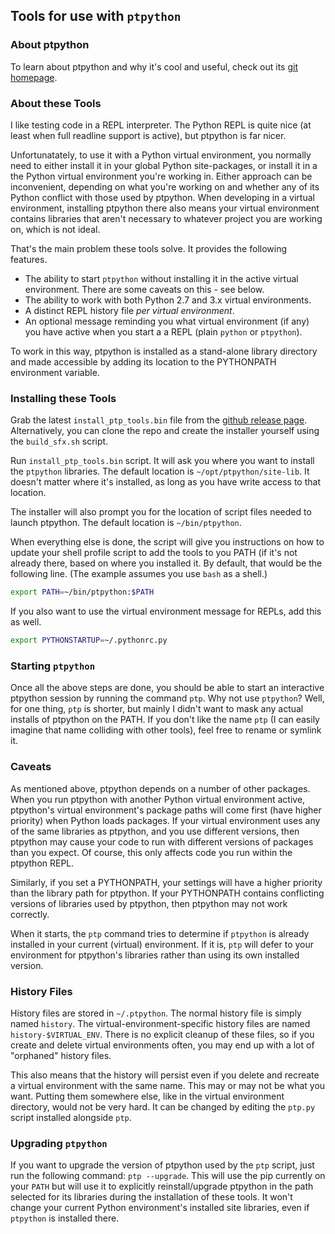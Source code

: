 ## Tools for use with `ptpython`

### About ptpython
To learn about ptpython and why it's cool and useful, check out its [git
homepage](https://github.com/jonathanslenders/ptpython).

### About these Tools
I like testing code in a REPL interpreter. The Python REPL is quite nice
(at least when full readline support is active), but ptpython is far nicer.

Unfortunatately, to use it with a Python virtual environment, you normally need
to either install it in your global Python site-packages, or install it in
a the Python virtual environment you're working in. Either approach can be
inconvenient, depending on what you're working on and whether any of its
Python conflict with those used by ptpython. When developing in a virtual
environment, installing ptpython there also means your virtual environment
contains libraries that aren't necessary to whatever project you are working
on, which is not ideal.

That's the main problem these tools solve. It provides the following features.

* The ability to start `ptpython` without installing it in the active
  virtual environment. There are some caveats on this - see below.
* The ability to work with both Python 2.7 and 3.x virtual environments.
* A distinct REPL history file _per virtual environment_.
* An optional message reminding you what virtual environment (if any) you have
  active when you start a a REPL (plain `python` or `ptpython`).

To work in this way, ptpython is installed as a stand-alone library
directory and made accessible by adding its location to the PYTHONPATH
environment variable.

### Installing these Tools

Grab the latest `install_ptp_tools.bin` file from the [github release
page](https://github.com/ptous/ptp-tools/releases). Alternatively, you can
clone the repo and create the installer yourself using the `build_sfx.sh`
script.

Run `install_ptp_tools.bin` script. It will ask you where you want to install
the `ptpython` libraries. The default location is `~/opt/ptpython/site-lib`.
It doesn't matter where it's installed, as long as you have write access to
that location.

The installer will also prompt you for the location of script files needed to
launch ptpython. The default location is `~/bin/ptpython`.

When everything else is done, the script will give you instructions on how to
update your shell profile script to add the tools to you PATH (if it's not
already there, based on where you installed it. By default, that would be the following line. (The example assumes you use `bash` as a shell.)

```bash
export PATH=~/bin/ptpython:$PATH
```

If you also want to use the virtual environment message for REPLs, add this as
well.

```bash
export PYTHONSTARTUP=~/.pythonrc.py
```

### Starting `ptpython`
Once all the above steps are done, you should be able to start an interactive
ptpython session by running the command `ptp`. Why not use `ptpython`? Well,
for one thing, `ptp` is shorter, but mainly I didn't want to mask any actual
installs of ptpython on the PATH. If you don't like the name `ptp` (I can
easily imagine that name colliding with other tools), feel free to rename or
symlink it.

### Caveats
As mentioned above, ptpython depends on a number of other packages. When
you run ptpython with another Python virtual environment active, ptpython's
virtual environment's package paths will come first (have higher priority) when
Python loads packages. If your virtual environment uses any of the same
libraries as ptpython, and you use different versions, then ptpython may cause
your code to run with different versions of packages than you expect. Of course,
this only affects code you run within the ptpython REPL.

Similarly, if you set a PYTHONPATH, your settings will have a higher priority
than the library path for ptpython. If your PYTHONPATH contains  conflicting
versions of libraries used by ptpython, then ptpython may not work correctly.

When it starts, the `ptp` command tries to determine if `ptpython` is already
installed in your current (virtual) environment. If it is, `ptp` will defer to
your environment for ptpython's libraries rather than using its own installed
version.

### History Files
History files are stored in `~/.ptpython`. The normal history file is simply
named `history`. The virtual-environment-specific history files are named
`history-$VIRTUAL_ENV`. There is no explicit cleanup of these files, so if
you create and delete virtual environments often, you may end up with a lot
of "orphaned" history files.

This also means that the history will persist even if you delete and recreate a
virtual environment with the same name. This may or may not be what you want.
Putting them somewhere else, like in the virtual environment directory, would
not be very hard. It can be changed by editing the `ptp.py` script installed
alongside `ptp`.

### Upgrading `ptpython`
If you want to upgrade the version of ptpython used by the `ptp` script,
just run the following command: `ptp --upgrade`. This will use the pip currently
on your `PATH` but will use it to explicitly reinstall/upgrade ptpython in the
path selected for its libraries during the installation of these tools. It won't
change your current Python environment's installed site libraries, even if
`ptpython` is installed there.
